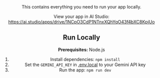 <div align="center">
This contains everything you need to run your app locally.

View your app in AI Studio: https://ai.studio/apps/drive/1NCpO3CdP1NTnxXQhYqO43f4bXC8KpjUo

## Run Locally

**Prerequisites:**  Node.js


1. Install dependencies:
   `npm install`
2. Set the `GEMINI_API_KEY` in [.env.local](.env.local) to your Gemini API key
3. Run the app:
   `npm run dev`
